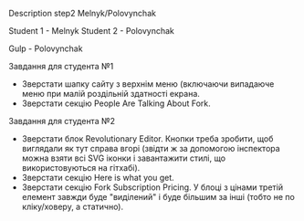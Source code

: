 Description step2 Melnyk/Polovynchak

Student 1 - Melnyk
Student 2 - Polovynchak

Gulp - Polovynchak

Завдання для студента №1
 - Зверстати шапку сайту з верхнім меню (включаючи випадаюче меню при малій роздільній здатності екрана.
 - Зверстати секцію People Are Talking About Fork.

Завдання для студента №2
 - Зверстати блок Revolutionary Editor. Кнопки треба зробити, щоб виглядали 
як тут справа вгорі (звідти ж за допомогою інспектора можна взяти всі SVG іконки і завантажити стилі, 
що використовуються на гітхабі).
 - Зверстати секцію Here is what you get.
 - Зверстати секцію Fork Subscription Pricing. У блоці з цінами третій елемент
завжди буде "виділений" і буде більшим за інші (тобто не по кліку/ховеру, а статично).
